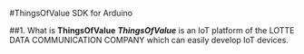 #ThingsOfValue SDK for Arduino

##1. What is **ThingsOfValue**
***ThingsOfValue*** is an IoT platform of the LOTTE DATA COMMUNICATION COMPANY which can easily develop IoT devices.
